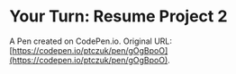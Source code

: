 # Your Turn: Resume Project 2

A Pen created on CodePen.io. Original URL: [https://codepen.io/ptczuk/pen/gOgBpoO](https://codepen.io/ptczuk/pen/gOgBpoO).


